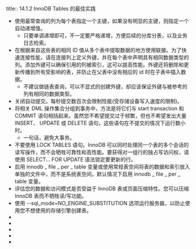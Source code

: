 title:: 14.1.2 InnoDB Tables 的最佳实践

- 使用最常查询的列为每个表指定一个主键，如果没有明显的主键，则指定一个自动递增值。
	- 只要单调递增即可，不一定要严格递增，方便后续的分库分表，以及业务日志检索。
- 在根据来自这些表的相同 ID 值从多个表中提取数据的地方使用联接。为了快速连接性能，请在连接列上定义外键，并在每个表中声明具有相同数据类型的列。添加外键可以确保引用的列被索引，这可以提高性能。外键还将删除和更新传播到所有受影响的表，并防止在父表中没有相应的 id 时在子表中插入数据。
	- 不建议做链表查询，可以不显式的创建外键，却应该保证外键与被参考的列有相同的数据类型。
- 关闭自动提交。每秒提交数百次会限制性能(受存储设备写入速度的限制)。
- 将相关 DML 操作集合分组到事务中，方法是将它们与 start transaction 和 COMMIT 语句相括起来。虽然您不希望提交过于频繁，但也不希望发出大量 INSERT、 UPDATE 或 DELETE 语句，这些语句在不提交的情况下运行数小时。
	- 一句话，避免大事务。
- 不要使用 LOCK TABLES 语句。InnoDB 可以同时处理同一个表的多个会话的读写操作，而不会牺牲可靠性和高性能。要获得对一组行的独占写访问权，请使用 SELECT... FOR UPDATE 语法锁定要更新的行。
- 启用 innodb _ file _ per _ table 变量或使用常规表空间将表的数据和索引放入单独的文件中，而不是系统表空间。默认情况下启用 innodb _ file _ per _ table 变量。
- 评估您的数据和访问模式是否受益于 InnoDB 表或页面压缩特性。您可以压缩 InnoDB 表而不牺牲读/写功能。
- 使用  --sql_mode=NO_ENGINE_SUBSTITUTION  选项运行服务器，以防止使用您不想使用的存储引擎创建表。
-
-
-
-
-